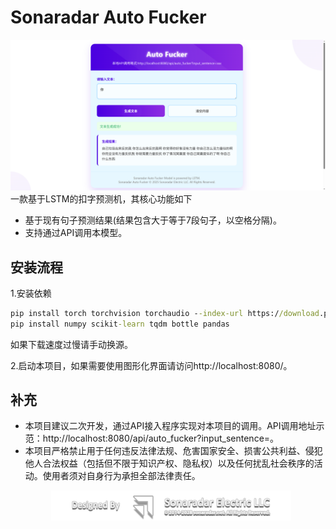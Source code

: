 # Sonaradar Auto Fucker
![Demo](https://github.com/sonaradarcn/AutoFucker/blob/main/demo.png?raw=true)
一款基于LSTM的扣字预测机，其核心功能如下
- 基于现有句子预测结果(结果包含大于等于7段句子，以空格分隔)。
- 支持通过API调用本模型。
## 安装流程
1.安装依赖
```cmd
pip install torch torchvision torchaudio --index-url https://download.pytorch.org/whl/cpu
pip install numpy scikit-learn tqdm bottle pandas
```
如果下载速度过慢请手动换源。

2.启动本项目，如果需要使用图形化界面请访问http://localhost:8080/。

## 补充
- 本项目建议二次开发，通过API接入程序实现对本项目的调用。API调用地址示范：http://localhost:8080/api/auto_fucker?input_sentence=。
- 本项目严格禁止用于任何违反法律法规、危害国家安全、损害公共利益、侵犯他人合法权益（包括但不限于知识产权、隐私权）以及任何扰乱社会秩序的活动。使用者须对自身行为承担全部法律责任。

<p align="center" style="font-size:12px;font-weight:bold">
    <img src="https://github.com/sonaradarcn/Sonaradar_Copyright_Assets/blob/main/SEL%20LOGO%20FULL.png?raw=true" alt="描述" style="height:48px;align-content:center;margin-left:10px;">
</p>


